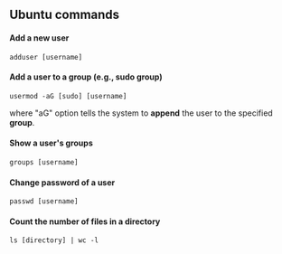 ## Ubuntu commands

#### Add a new user
```
adduser [username]
```

#### Add a user to a group (e.g., sudo group)
```
usermod -aG [sudo] [username]
```
where "aG" option tells the system to **append** the user to the specified **group**.

#### Show a user's groups
```
groups [username]
```

#### Change password of a user
```
passwd [username]
```

#### Count the number of files in a directory
```
ls [directory] | wc -l
```
